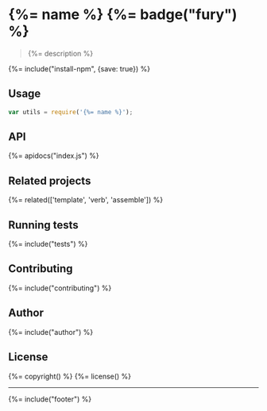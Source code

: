 # {%= name %} {%= badge("fury") %}

> {%= description %}

{%= include("install-npm", {save: true}) %}

## Usage

```js
var utils = require('{%= name %}');
```

## API
{%= apidocs("index.js") %}

## Related projects
{%= related(['template', 'verb', 'assemble']) %}  

## Running tests
{%= include("tests") %}

## Contributing
{%= include("contributing") %}

## Author
{%= include("author") %}

## License
{%= copyright() %}
{%= license() %}

***

{%= include("footer") %}

